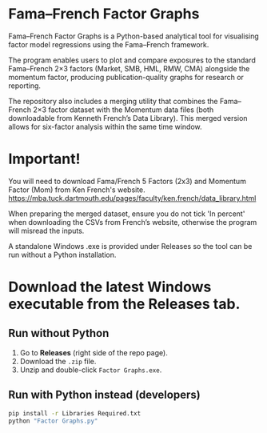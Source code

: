 # Fama–French Factor Graphs

Fama–French Factor Graphs is a Python-based analytical tool for visualising factor model regressions using the Fama–French framework.

The program enables users to plot and compare exposures to the standard Fama–French 2×3 factors (Market, SMB, HML, RMW, CMA) alongside the momentum factor, producing publication-quality graphs for research or reporting.

The repository also includes a merging utility that combines the Fama–French 2×3 factor dataset with the Momentum data files (both downloadable from Kenneth French’s Data Library). This merged version allows for six-factor analysis within the same time window.

# Important! 
You will need to download Fama/French 5 Factors (2x3) and Momentum Factor (Mom) from Ken French's website.
https://mba.tuck.dartmouth.edu/pages/faculty/ken.french/data_library.html

When preparing the merged dataset, ensure you do not tick 'In percent' when downloading the CSVs from French’s website, otherwise the program will misread the inputs.

A standalone Windows .exe is provided under Releases so the tool can be run without a Python installation.

# Download the latest Windows executable from the **Releases** tab.

## Run without Python
1. Go to **Releases** (right side of the repo page).
2. Download the `.zip` file.
3. Unzip and double-click `Factor Graphs.exe`.

## Run with Python instead (developers)
```bash
pip install -r Libraries Required.txt
python "Factor Graphs.py"
